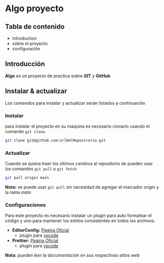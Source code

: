 # Algo proyecto

## Tabla de contenido

* introduction
* sobre el proyecto
* configuración

## Introducción

**Algo** es un proyecto de practica sobre **GIT** y **GitHub**

## Instalar & actualizar

Los comandos para instalar y actualizar serán listados a continuación

### Instalar

para instalar el proyecto en su maquina es necesario clonarlo usando el comando
`git clone`.

```bash
git clone git@github.com:urlDelReposirorio.git
```

### Actualizar

Cuando se quiera traer los últimos cambios al repositorio de pueden usar los comandos `git pull` o `git fetch`

```bash
git pull origin main
```
**Nota:** se puede usar `git pull` sin necesidad de agregar el marcador *origin* y la rama *main*

### Configuraciones

Para este proyecto es necesario instalar un plugin para auto formatear el código y uno para mantener los estilos consistentes en todos los archivos.

* **EditorConfig:** [Pagina Oficial](https://editorconfig.org/)
    * plugin para [vscode](https://marketplace.visualstudio.com/items?itemName=EditorConfig.EditorConfig)
* **Prettier:** [Pagina Oficial](https://prettier.io/)
    * plugin para [vscode](https://marketplace.visualstudio.com/items?itemName=esbenp.prettier-vscode)

**Nota:** *pueden leer la documentación en sus respectivas sitios web*


